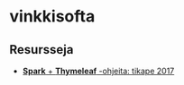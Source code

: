 # vinkkisofta

## Resursseja

- [**Spark** + **Thymeleaf** -ohjeita: tikape 2017](https://tietokantojen-perusteet.github.io/)
